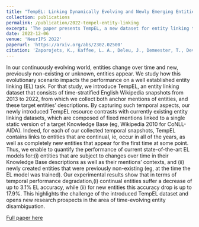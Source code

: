 ```yaml
---
title: "TempEL: Linking Dynamically Evolving and Newly Emerging Entities"
collection: publications
permalink: /publication/2022-tempel-entity-linking
excerpt: 'The paper presents TempEL, a new dataset for entity linking that captures the impact of evolving entities over time. Using time-stratified English Wikipedia snapshots from 2013 to 2022, TempEL reveals a decrease in entity linking accuracy for both continual entities (up to 3.1%) and newly emerging entities (up to 17.9%), highlighting the challenge of time-evolving entity disambiguation and suggesting new directions for research in this field.'
date: 2022-12-06
venue: 'NeurIPS 2022'
paperurl: 'https://arxiv.org/abs/2302.02500'
citation: 'Zaporojets, K., Kaffee, L. A., Deleu, J., Demeester, T., Develder, C., & Augenstein, I. (2022). TempEL: Linking Dynamically Evolving and Newly Emerging Entities. In Advances in Neural Information Processing Systems (NeurIPS) 35 (2022): 1850-1866.=.'
---
```

In our continuously evolving world, entities change over time and new, previously non-existing or unknown, entities appear. We study how this evolutionary scenario impacts the performance on a well established entity linking (EL) task. For that study, we introduce TempEL, an entity linking dataset that consists of time-stratified English Wikipedia snapshots from 2013 to 2022, from which we collect both anchor mentions of entities, and these target entities’ descriptions. By capturing such temporal aspects, our newly introduced TempEL resource contrasts with currently existing entity linking datasets, which are composed of fixed mentions linked to a single static version of a target Knowledge Base (eg, Wikipedia 2010 for CoNLL-AIDA). Indeed, for each of our collected temporal snapshots, TempEL contains links to entities that are continual, ie, occur in all of the years, as well as completely new entities that appear for the first time at some point. Thus, we enable to quantify the performance of current state-of-the-art EL models for:(i) entities that are subject to changes over time in their Knowledge Base descriptions as well as their mentions’ contexts, and (ii) newly created entities that were previously non-existing (eg, at the time the EL model was trained). Our experimental results show that in terms of temporal performance degradation,(i) continual entities suffer a decrease of up to 3.1% EL accuracy, while (ii) for new entities this accuracy drop is up to 17.9%. This highlights the challenge of the introduced TempEL dataset and opens new research prospects in the area of time-evolving entity disambiguation.

[Full paper here](https://arxiv.org/abs/2302.02500)
